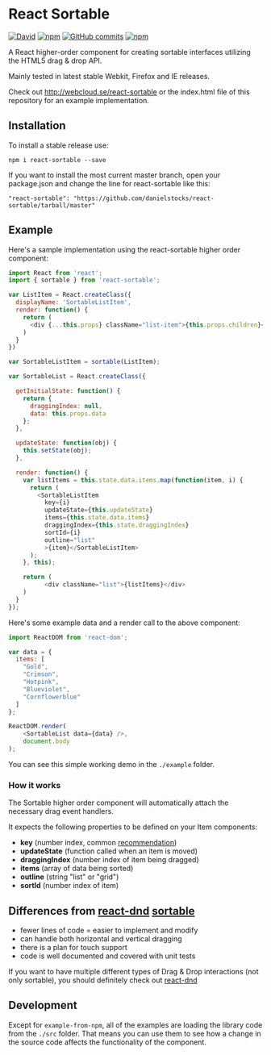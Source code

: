 # React Sortable


[![David](https://david-dm.org/danielstocks/react-sortable.svg)](https://david-dm.org/danielstocks/react-sortable)
[![npm](https://img.shields.io/npm/v/react-sortable.svg)](https://www.npmjs.com/package/react-sortable)
[![GitHub commits](https://img.shields.io/github/commits-since/danielstocks/react-sortable/1.0.2.svg?maxAge=2592000)]()
[![npm](https://img.shields.io/npm/dt/react-sortable.svg?maxAge=2592000)](https://www.npmjs.com/package/react-sortable)


A React higher-order component for creating sortable interfaces
utilizing the HTML5 drag & drop API.

Mainly tested in latest stable Webkit, Firefox and IE releases.

Check out http://webcloud.se/react-sortable or the index.html file of this repository
for an example implementation.

## Installation

To install a stable release use:

`npm i react-sortable --save`

If you want to install the most current master branch, open your package.json and change the line for react-sortable like this:

 `"react-sortable": "https://github.com/danielstocks/react-sortable/tarball/master"`

## Example

Here's a sample implementation using the react-sortable higher order component:

```js
import React from 'react';
import { sortable } from 'react-sortable';

var ListItem = React.createClass({
  displayName: 'SortableListItem',
  render: function() {
    return (
      <div {...this.props} className="list-item">{this.props.children}</div>
    )
  }
})

var SortableListItem = sortable(ListItem);

var SortableList = React.createClass({

  getInitialState: function() {
    return {
      draggingIndex: null,
      data: this.props.data
    };
  },

  updateState: function(obj) {
    this.setState(obj);
  },

  render: function() {
    var listItems = this.state.data.items.map(function(item, i) {
      return (
        <SortableListItem
          key={i}
          updateState={this.updateState}
          items={this.state.data.items}
          draggingIndex={this.state.draggingIndex}
          sortId={i}
          outline="list"
          >{item}</SortableListItem>
      );
    }, this);

    return (
          <div className="list">{listItems}</div>
    )
  }
});

```

Here's some example data and a render call to the above component:

```js
import ReactDOM from 'react-dom';

var data = {
  items: [
    "Gold",
    "Crimson",
    "Hotpink",
    "Blueviolet",
    "Cornflowerblue"
  ]
};

ReactDOM.render(
    <SortableList data={data} />,
    document.body
);
```

You can see this simple working demo in the `./example` folder.

### How it works

The Sortable higher order component will automatically attach the necessary drag event handlers.

It expects the following properties to be defined on your Item components:

- **key** (number index, common [recommendation](http://facebook.github.io/react/docs/reconciliation.html#keys))             
- **updateState** (function called when an item is moved)
- **draggingIndex** (number index of item being dragged)
- **items** (array of data being sorted)
- **outline** (string "list" or "grid")
- **sortId** (number index of item)


## Differences from [react-dnd](http://gaearon.github.io/react-dnd) [sortable](http://gaearon.github.io/react-dnd/examples-sortable-simple.html)
- fewer lines of code = easier to implement and modify
- can handle both horizontal and vertical dragging
- there is a plan for touch support
- code is well documented and covered with unit tests

If you want to have multiple different types of Drag & Drop interactions (not only sortable), you should definitely check out [react-dnd](http://gaearon.github.io/react-dnd)

## Development

Except for `example-from-npm`, all of the examples are loading the library code from the `./src` folder.
That means you can use them to see how a change in the source code affects the functionality of the component.
